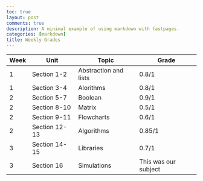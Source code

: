 ```yaml
---
toc: true
layout: post
comments: true
description: A minimal example of using markdown with fastpages.
categories: [markdown]
title: Weekly Grades
---
```


|  Week   | Unit | Topic | Grade | 
| ------------- | ------------- | ------------- | ------------- |  
| 1 | Section 1-2 | Abstraction and lists | 0.8/1 | 
| 1 | Section 3-4 | Alorithms | 0.8/1 | 
| 2 | Section 5-7 | Boolean | 0.9/1 | 
| 2 | Section 8-10 | Matrix | 0.5/1 |
| 2 | Section 9-11 | Flowcharts | 0.6/1 |
| 2 | Section 12-13 | Algorithms | 0.85/1 | 
| 3 | Section 14-15 | Libraries | 0.7/1 |
| 3 | Section 16 | Simulations | This was our subject |
